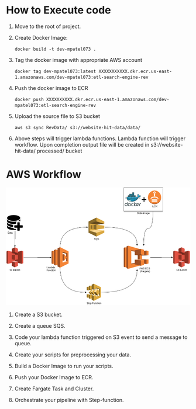 
#  How to Execute code

1. Move to the root of project.

2. Create Docker Image:
    ```
    docker build -t dev-mpatel073 .
    ```
3. Tag the docker image with appropriate AWS account
    ```
    docker tag dev-mpatel073:latest XXXXXXXXXXX.dkr.ecr.us-east-1.amazonaws.com/dev-mpatel073:etl-search-engine-rev
    ```
4. Push the docker image to ECR
    ```
    docker push XXXXXXXXXX.dkr.ecr.us-east-1.amazonaws.com/dev-mpatel073:etl-search-engine-rev
    ```
5. Upload the source file to S3 bucket
   ```
   aws s3 sync RevData/ s3://website-hit-data/data/
   ```
6. Above steps will trigger lambda functions. Lambda function will trigger workflow. Upon completion output file will be created in s3://website-hit-data/  processed/ bucket


#  AWS Workflow

![alt text](https://github.com/meet61/adobe-search-engine-revenue/blob/main/WorkflowImage.png?raw=true)


1. Create a S3 bucket.

2. Create a queue SQS.

3. Code your lambda function triggered on S3 event to send a message to queue.

4. Create your scripts for preprocessing your data.

5. Build a Docker Image to run your scripts.

6. Push your Docker Image to ECR.

7. Create Fargate Task and Cluster.

8. Orchestrate your pipeline with Step-function.
